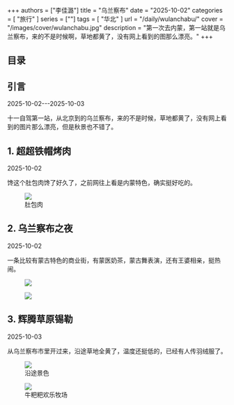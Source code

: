 +++
authors = ["李佳潞"]
title = "乌兰察布"
date = "2025-10-02"
categories = [
    "旅行"
]
series = [""]
tags = [
    "华北"
]
url = "/daily/wulanchabu/"
cover = "/images/cover/wulanchabu.jpg"
description = "第一次去内蒙，第一站就是乌兰察布，来的不是时候啊，草地都黄了，没有网上看到的图那么漂亮。"
+++
<!DOCTYPE html>
<html lang="zh-CN">
<head>
    <meta charset="UTF-8">
    <meta name="viewport" content="width=device-width, initial-scale=1.0">
    <link rel="stylesheet" href="/assets/css/styles.css">
    <script src="/assets/js/toc.js"></script>    
</head>
<body>
    <article>
        <nav>
            <h2>目录</h2>
            <ul id="toc">
                <!-- 目录项会在这里动态生成 -->
            </ul>
        </nav>
        <section>
            <h2>引言</h2>
            <p>2025-10-02---2025-10-03</p>
            <p>         十一自驾第一站，从北京到的乌兰察布，来的不是时候，草地都黄了，没有网上看到的图片那么漂亮，但是秋景也不错了。</p>
        </section>
        <section>
            <h2>1. 超超铁帽烤肉</h2>
            <p>2025-10-02 <i class="fas fa-sun"></i></p>
            <p>         馋这个肚包肉馋了好久了，之前网往上看是内蒙特色，确实挺好吃的。</p>
            <div class="container">
                <div class="image">
                    <figure>
                        <a data-fancybox="gallery" href="https://cdn.heirenlop.com/daily-record/wulan1.png">
    <img src="https://cdn.heirenlop.com/daily-record/wulan1.png" loading="lazy">
</a>
                        <figcaption>肚包肉</figcaption>
                    </figure>
                </div>
            </div>
        </section>
        <section>
            <h2>2. 乌兰察布之夜</h2>
            <p>2025-10-02 <i class="fas fa-sun"></i></p>
            <p>         一条比较有蒙古特色的商业街，有蒙医奶茶，蒙古舞表演，还有王婆相亲，挺热闹。</p>
            <div class="container">
                <div class="image">
                    <figure>
                        <a data-fancybox="gallery" href="https://cdn.heirenlop.com/daily-record/wulan2.png">
    <img src="https://cdn.heirenlop.com/daily-record/wulan2.png" loading="lazy">
</a>
                    </figure>
                </div>
            </div>
            <div class="container">
                <div class="image">
                    <figure>
                        <a data-fancybox="gallery" href="https://cdn.heirenlop.com/daily-record/wulan3.png">
    <img src="https://cdn.heirenlop.com/daily-record/wulan3.png" loading="lazy">
</a>
                    </figure>
                </div>
            </div>
        </section>
                <section>
            <h2>3. 辉腾草原锡勒</h2>
            <p>2025-10-03 <i class="fas fa-sun"></i></p>
                        <p>         从乌兰察布市里开过来，沿途草地全黄了，温度还挺低的，已经有人传羽绒服了。</p>
            <div class="container">
                <div class="image">
                    <figure>
                        <a data-fancybox="gallery" href="https://cdn.heirenlop.com/daily-record/wulan6.png">
    <img src="https://cdn.heirenlop.com/daily-record/wulan6.png" loading="lazy">
</a>
                                            <figcaption>沿途景色</figcaption>
                    </figure>
                </div>
            </div>
            <div class="container">
                <div class="image">
                    <figure>
                        <a data-fancybox="gallery" href="https://cdn.heirenlop.com/daily-record/wulan5.png">
    <img src="https://cdn.heirenlop.com/daily-record/wulan5.png" loading="lazy">
</a>
                                            <figcaption>牛粑粑欢乐牧场</figcaption>
                    </figure>
                </div>
            </div>
        </section>
    </article>
</body>
</html>